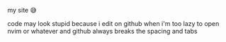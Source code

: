 my site 😅

code may look stupid because i edit on github when i'm too lazy to open nvim or whatever and github always breaks the spacing and tabs
